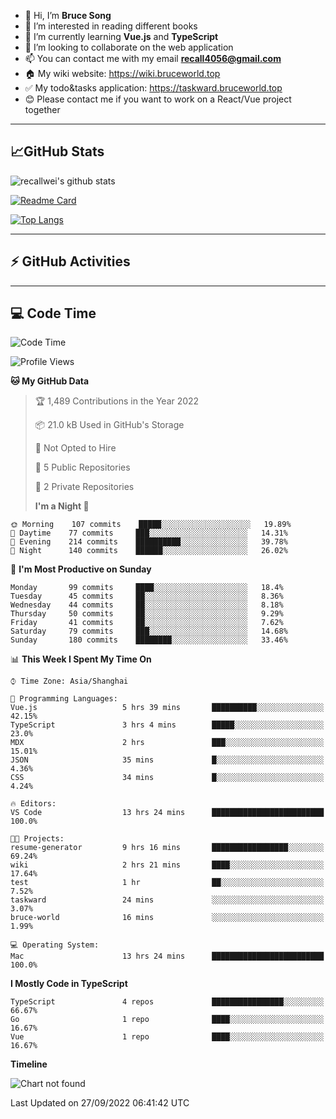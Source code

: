 - 👋 Hi, I’m **Bruce Song**
- 📖 I’m interested in reading different books
- 🌱 I’m currently learning **Vue.js** and **TypeScript**
- 💞️ I’m looking to collaborate on the web application
- 📫 You can contact me with my email **recall4056@gmail.com**
- 🏠 My wiki website: https://wiki.bruceworld.top
- ✅ My todo&tasks application: https://taskward.bruceworld.top
- 😊 Please contact me if you want to work on a React/Vue project together

---

## 📈GitHub Stats

![recallwei's github stats](https://github-readme-stats.vercel.app/api?username=recallwei&show_icons=true&theme=dracula&count_private=true&include_all_commits)

<!---
repository 卡片
--->

[![Readme Card](https://github-readme-stats.vercel.app/api/pin/?username=recallwei&repo=recallwei&theme=dracula)](https://github.com/recallwei/daily)

<!---
repository 常用语言 layout=compact（紧凑布局）
--->

[![Top Langs](https://github-readme-stats.vercel.app/api/top-langs/?username=recallwei&layout=compact&theme=dracula)](https://github.com/recallwei/daily)

---

## ⚡️ GitHub Activities

<!--START_SECTION:activity-->

<!--END_SECTION:activity-->

---

## 💻 Code Time

<!--START_SECTION:waka-->

![Code Time](http://img.shields.io/badge/Code%20Time-2%2C195%20hrs%2013%20mins-blue)

![Profile Views](http://img.shields.io/badge/Profile%20Views-6-blue)

**🐱 My GitHub Data**

> 🏆 1,489 Contributions in the Year 2022
>
> 📦 21.0 kB Used in GitHub's Storage
>
> 🚫 Not Opted to Hire
>
> 📜 5 Public Repositories
>
> 🔑 2 Private Repositories
>
> **I'm a Night 🦉**

```text
🌞 Morning    107 commits    █████░░░░░░░░░░░░░░░░░░░░   19.89%
🌆 Daytime    77 commits     ███░░░░░░░░░░░░░░░░░░░░░░   14.31%
🌃 Evening    214 commits    ██████████░░░░░░░░░░░░░░░   39.78%
🌙 Night      140 commits    ██████░░░░░░░░░░░░░░░░░░░   26.02%

```

📅 **I'm Most Productive on Sunday**

```text
Monday       99 commits     ████░░░░░░░░░░░░░░░░░░░░░   18.4%
Tuesday      45 commits     ██░░░░░░░░░░░░░░░░░░░░░░░   8.36%
Wednesday    44 commits     ██░░░░░░░░░░░░░░░░░░░░░░░   8.18%
Thursday     50 commits     ██░░░░░░░░░░░░░░░░░░░░░░░   9.29%
Friday       41 commits     ██░░░░░░░░░░░░░░░░░░░░░░░   7.62%
Saturday     79 commits     ███░░░░░░░░░░░░░░░░░░░░░░   14.68%
Sunday       180 commits    ████████░░░░░░░░░░░░░░░░░   33.46%

```

📊 **This Week I Spent My Time On**

```text
⌚︎ Time Zone: Asia/Shanghai

💬 Programming Languages:
Vue.js                   5 hrs 39 mins       ██████████░░░░░░░░░░░░░░░   42.15%
TypeScript               3 hrs 4 mins        █████░░░░░░░░░░░░░░░░░░░░   23.0%
MDX                      2 hrs               ███░░░░░░░░░░░░░░░░░░░░░░   15.01%
JSON                     35 mins             █░░░░░░░░░░░░░░░░░░░░░░░░   4.36%
CSS                      34 mins             █░░░░░░░░░░░░░░░░░░░░░░░░   4.24%

🔥 Editors:
VS Code                  13 hrs 24 mins      █████████████████████████   100.0%

🐱‍💻 Projects:
resume-generator         9 hrs 16 mins       █████████████████░░░░░░░░   69.24%
wiki                     2 hrs 21 mins       ████░░░░░░░░░░░░░░░░░░░░░   17.64%
test                     1 hr                ██░░░░░░░░░░░░░░░░░░░░░░░   7.52%
taskward                 24 mins             ░░░░░░░░░░░░░░░░░░░░░░░░░   3.07%
bruce-world              16 mins             ░░░░░░░░░░░░░░░░░░░░░░░░░   1.99%

💻 Operating System:
Mac                      13 hrs 24 mins      █████████████████████████   100.0%

```

**I Mostly Code in TypeScript**

```text
TypeScript               4 repos             ████████████████░░░░░░░░░   66.67%
Go                       1 repo              ████░░░░░░░░░░░░░░░░░░░░░   16.67%
Vue                      1 repo              ████░░░░░░░░░░░░░░░░░░░░░   16.67%

```

**Timeline**

![Chart not found](https://raw.githubusercontent.com/recallwei/recallwei/main/charts/bar_graph.png)

Last Updated on 27/09/2022 06:41:42 UTC

<!--END_SECTION:waka-->
<!---
recallwei/recallwei is a ✨ special ✨ repository because its `README.md` (this file) appears on your GitHub profile.
You can click the Preview link to take a look at your changes.
--->
